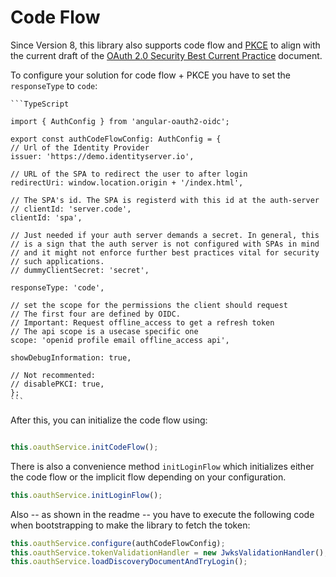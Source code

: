 # Code Flow

Since Version 8, this library also supports code flow and [PKCE](https://tools.ietf.org/html/rfc7636) to align with the current draft of the [OAuth 2.0 Security Best Current Practice](https://tools.ietf.org/html/draft-ietf-oauth-security-topics-13) document. 


To configure your solution for code flow + PKCE you have to set the `responseType` to `code`:

	```TypeScript
	
	import { AuthConfig } from 'angular-oauth2-oidc';

	export const authCodeFlowConfig: AuthConfig = {
	// Url of the Identity Provider
	issuer: 'https://demo.identityserver.io',

	// URL of the SPA to redirect the user to after login
	redirectUri: window.location.origin + '/index.html',

	// The SPA's id. The SPA is registerd with this id at the auth-server
	// clientId: 'server.code',
	clientId: 'spa',

	// Just needed if your auth server demands a secret. In general, this
	// is a sign that the auth server is not configured with SPAs in mind
	// and it might not enforce further best practices vital for security
	// such applications.
	// dummyClientSecret: 'secret',

	responseType: 'code',

	// set the scope for the permissions the client should request
	// The first four are defined by OIDC. 
	// Important: Request offline_access to get a refresh token
	// The api scope is a usecase specific one
	scope: 'openid profile email offline_access api',

	showDebugInformation: true,

	// Not recommented:
	// disablePKCI: true,
	};
	```

After this, you can initialize the code flow using:

```TypeScript

this.oauthService.initCodeFlow();
```

There is also a convenience method `initLoginFlow` which initializes either the code flow or the implicit flow depending on your configuration. 

```TypeScript
this.oauthService.initLoginFlow();
```

Also -- as shown in the readme -- you have to execute the following code when bootstrapping to make the library to fetch the token:

```TypeScript
this.oauthService.configure(authCodeFlowConfig);
this.oauthService.tokenValidationHandler = new JwksValidationHandler();
this.oauthService.loadDiscoveryDocumentAndTryLogin();
```



